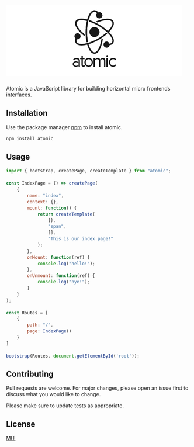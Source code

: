 # ![Atomic Logo](assets\atomic_logo.png)

Atomic is a JavaScript library for building horizontal micro frontends interfaces.

## Installation

Use the package manager [npm](https://www.npmjs.com/) to install atomic.

```bash
npm install atomic
```

## Usage

```javascript
import { bootstrap, createPage, createTemplate } from "atomic";

const IndexPage = () => createPage(
    {
        name: "index",
        context: {},
        mount: function() {
            return createTemplate(
                {},
                "span", 
                [],
                "This is our index page!"
            );
        },
        onMount: function(ref) {
            console.log("hello!");
        },
        onUnmount: function(ref) {
            console.log("bye!");
        }
    }
);

const Routes = [
    {
        path: "/",
        page: IndexPage()
    }
]

bootstrap(Routes, document.getElementById('root'));
```

## Contributing
Pull requests are welcome. For major changes, please open an issue first to discuss what you would like to change.

Please make sure to update tests as appropriate.

## License
[MIT](https://github.com/aacgn/atomic/blob/master/LICENSE)